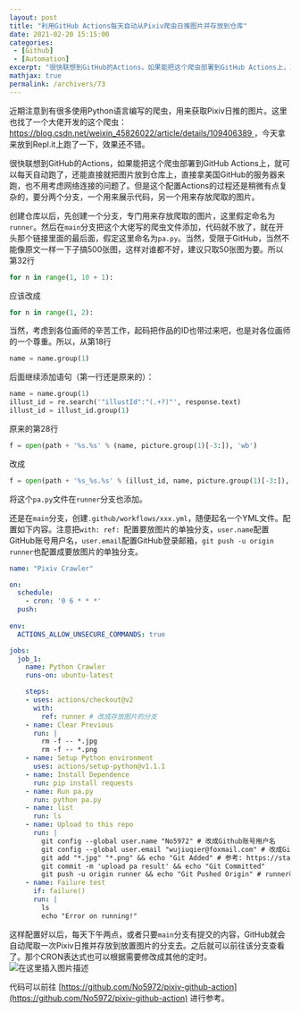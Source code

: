 ```yaml
---
layout: post
title: "利用GitHub Actions每天自动从Pixiv爬虫日推图片并存放到仓库"
date: 2021-02-20 15:15:00
categories: 
 - [Github]
 - [Automation]
excerpt: "很快联想到GitHub的Actions，如果能把这个爬虫部署到GitHub Actions上，就可以每天自动跑了，还能直接就把图片放到仓库上，直接拿美国GitHub的服务器来跑，也不用考虑网络连接的问题了。但是这个配置Actions的过程还是稍微有点复杂的，要分两个分支，一个用来展示代码，另一个用来存放爬取的图片。"
mathjax: true
permalink: /archivers/73
---
```


近期注意到有很多使用Python语言编写的爬虫，用来获取Pixiv日推的图片。这里也找了一个大佬开发的这个爬虫：[https://blog.csdn.net/weixin_45826022/article/details/109406389 ](https://blog.csdn.net/weixin_45826022/article/details/109406389)，今天拿来放到Repl.it上跑了一下，效果还不错。

很快联想到GitHub的Actions，如果能把这个爬虫部署到GitHub Actions上，就可以每天自动跑了，还能直接就把图片放到仓库上，直接拿美国GitHub的服务器来跑，也不用考虑网络连接的问题了。但是这个配置Actions的过程还是稍微有点复杂的，要分两个分支，一个用来展示代码，另一个用来存放爬取的图片。

创建仓库以后，先创建一个分支，专门用来存放爬取的图片，这里假定命名为```runner```。然后在```main```分支把这个大佬写的爬虫文件添加，代码就不放了，就在开头那个链接里面的最后面，假定这里命名为```pa.py```。当然，受限于GitHub，当然不能像原文一样一下子搞500张图，这样对谁都不好，建议只取50张图为要。所以第32行
```python
for n in range(1, 10 + 1):
```
应该改成
```python
for n in range(1, 2):
```
当然，考虑到各位画师的辛苦工作，起码把作品的ID也带过来吧，也是对各位画师的一个尊重。所以，从第18行
```python
name = name.group(1)
```
后面继续添加语句（第一行还是原来的）：
```python
name = name.group(1)
illust_id = re.search('"illustId":"(.+?)"', response.text)
illust_id = illust_id.group(1)
```
原来的第28行
```python
f = open(path + '%s.%s' % (name, picture.group(1)[-3:]), 'wb')
```
改成
```python
f = open(path + '%s_%s.%s' % (illust_id, name, picture.group(1)[-3:]), 'wb')
```
将这个```pa.py```文件在```runner```分支也添加。

还是在```main```分支，创建```.github/workflows/xxx.yml```，随便起名一个YML文件。配置如下内容。注意把```with: ref: ```配置要放图片的单独分支，```user.name```配置GitHub账号用户名，```user.email```配置GitHub登录邮箱，```git push -u origin runner```也配置成要放图片的单独分支。
```yaml
name: "Pixiv Crawler"

on:
  schedule:
    - cron: '0 6 * * *'  
  push:
  
env:
  ACTIONS_ALLOW_UNSECURE_COMMANDS: true

jobs:
  job_1:
    name: Python Crawler
    runs-on: ubuntu-latest

    steps:
    - uses: actions/checkout@v2
      with:
        ref: runner # 改成存放图片的分支
    - name: Clear Previous
      run: |
        rm -f -- *.jpg
        rm -f -- *.png
    - name: Setup Python environment
      uses: actions/setup-python@v1.1.1 
    - name: Install Dependence
      run: pip install requests
    - name: Run pa.py
      run: python pa.py
    - name: list
      run: ls
    - name: Upload to this repo
      run: |
        git config --global user.name "No5972" # 改成Github账号用户名
        git config --global user.email "wujiuqier@foxmail.com" # 改成GitHub账号的邮箱
        git add "*.jpg" "*.png" && echo "Git Added" # 参考: https://stackoverflow.com/questions/25083290/git-add-error-unknown-switch
        git commit -m 'upload pa result' && echo "Git Committed"
        git push -u origin runner && echo "Git Pushed Origin" # runner改成存放图片的分支
    - name: Failure test
      if: failure()
      run: | 
        ls
        echo "Error on running!"
```
这样配置好以后，每天下午两点，或者只要```main```分支有提交的内容，GitHub就会自动爬取一次Pixiv日推并存放到放置图片的分支去。之后就可以前往该分支查看了。那个CRON表达式也可以根据需要修改成其他的定时。![在这里插入图片描述](https://img-blog.csdnimg.cn/20210221224507720.png?x-oss-process=image/watermark,type_ZmFuZ3poZW5naGVpdGk,shadow_10,text_aHR0cHM6Ly9ibG9nLmNzZG4ubmV0L3FxXzM1OTc3MTM5,size_16,color_FFFFFF,t_70#pic_center)


代码可以前往 [https://github.com/No5972/pixiv-github-action](https://github.com/No5972/pixiv-github-action) 进行参考。